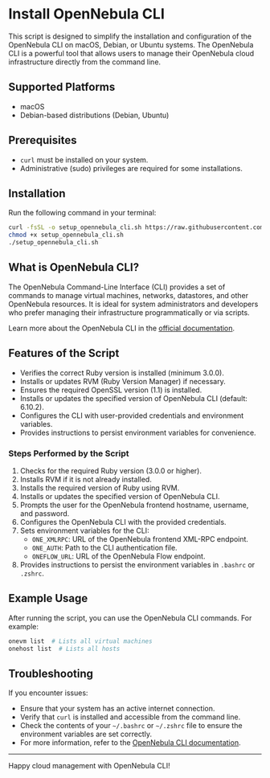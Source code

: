 # Install OpenNebula CLI

This script is designed to simplify the installation and configuration of the OpenNebula CLI on macOS, Debian, or Ubuntu systems. The OpenNebula CLI is a powerful tool that allows users to manage their OpenNebula cloud infrastructure directly from the command line.

## Supported Platforms

- macOS
- Debian-based distributions (Debian, Ubuntu)

## Prerequisites

- `curl` must be installed on your system.
- Administrative (sudo) privileges are required for some installations.

## Installation

Run the following command in your terminal:

```bash
curl -fsSL -o setup_opennebula_cli.sh https://raw.githubusercontent.com/toolleap/setup-opennebula-cli/refs/heads/main/setup_opennebula_cli.sh
chmod +x setup_opennebula_cli.sh
./setup_opennebula_cli.sh
```

## What is OpenNebula CLI?

The OpenNebula Command-Line Interface (CLI) provides a set of commands to manage virtual machines, networks, datastores, and other OpenNebula resources. It is ideal for system administrators and developers who prefer managing their infrastructure programmatically or via scripts.

Learn more about the OpenNebula CLI in the [official documentation](https://docs.opennebula.io/6.10/management_and_operations/references/cli.html).

## Features of the Script

- Verifies the correct Ruby version is installed (minimum 3.0.0).
- Installs or updates RVM (Ruby Version Manager) if necessary.
- Ensures the required OpenSSL version (1.1) is installed.
- Installs or updates the specified version of OpenNebula CLI (default: 6.10.2).
- Configures the CLI with user-provided credentials and environment variables.
- Provides instructions to persist environment variables for convenience.

### Steps Performed by the Script

1. Checks for the required Ruby version (3.0.0 or higher).
2. Installs RVM if it is not already installed.
3. Installs the required version of Ruby using RVM.
4. Installs or updates the specified version of OpenNebula CLI.
5. Prompts the user for the OpenNebula frontend hostname, username, and password.
6. Configures the OpenNebula CLI with the provided credentials.
7. Sets environment variables for the CLI:
   - `ONE_XMLRPC`: URL of the OpenNebula frontend XML-RPC endpoint.
   - `ONE_AUTH`: Path to the CLI authentication file.
   - `ONEFLOW_URL`: URL of the OpenNebula Flow endpoint.
8. Provides instructions to persist the environment variables in `.bashrc` or `.zshrc`.

## Example Usage

After running the script, you can use the OpenNebula CLI commands. For example:

```bash
onevm list  # Lists all virtual machines
onehost list  # Lists all hosts
```

## Troubleshooting

If you encounter issues:

- Ensure that your system has an active internet connection.
- Verify that `curl` is installed and accessible from the command line.
- Check the contents of your `~/.bashrc` or `~/.zshrc` file to ensure the environment variables are set correctly.
- For more information, refer to the [OpenNebula CLI documentation](https://docs.opennebula.io/6.10/management_and_operations/references/cli.html).



---

Happy cloud management with OpenNebula CLI!

